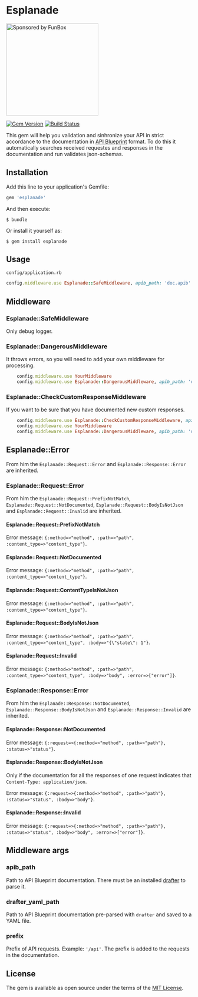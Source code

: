 # Esplanade

<a href="https://funbox.ru">
  <img src="https://funbox.ru/badges/sponsored_by_funbox.svg" alt="Sponsored by FunBox" width=250 />
</a>

[![Gem Version](https://badge.fury.io/rb/esplanade.svg)](https://badge.fury.io/rb/esplanade)
[![Build Status](https://travis-ci.org/funbox/esplanade.svg?branch=master)](https://travis-ci.org/funbox/esplanade)

This gem will help you validation and sinhronize your API in strict accordance to the documentation in
[API Blueprint](https://apiblueprint.org/) format.
To do this it automatically searches received requestes and responses in the documentation and run validates
json-schemas.

## Installation

Add this line to your application's Gemfile:

```ruby
gem 'esplanade'
```

And then execute:

    $ bundle

Or install it yourself as:

    $ gem install esplanade

## Usage

`config/application.rb`

```ruby
config.middleware.use Esplanade::SafeMiddleware, apib_path: 'doc.apib'
```

## Middleware

### Esplanade::SafeMiddleware

Only debug logger.

### Esplanade::DangerousMiddleware

It throws errors, so you will need to add your own middleware for processing.

```ruby
    config.middleware.use YourMiddleware
    config.middleware.use Esplanade::DangerousMiddleware, apib_path: 'doc.apib'
```

### Esplanade::CheckCustomResponseMiddleware

If you want to be sure that you have documented new custom responses.

```ruby
    config.middleware.use Esplanade::CheckCustomResponseMiddleware, apib_path: 'doc.apib'
    config.middleware.use YourMiddleware
    config.middleware.use Esplanade::DangerousMiddleware, apib_path: 'doc.apib'
```

## Esplanade::Error

From him the `Esplanade::Request::Error` and `Esplanade::Response::Error` are inherited.

### Esplanade::Request::Error

From him the `Esplanade::Request::PrefixNotMatch`, `Esplanade::Request::NotDocumented`, `Esplanade::Request::BodyIsNotJson` and `Esplanade::Request::Invalid` are inherited.

#### Esplanade::Request::PrefixNotMatch

Error message: `{:method=>"method", :path=>"path", :content_type=>"content_type"}`.

#### Esplanade::Request::NotDocumented

Error message: `{:method=>"method", :path=>"path", :content_type=>"content_type"}`.

#### Esplanade::Request::ContentTypeIsNotJson

Error message: `{:method=>"method", :path=>"path", :content_type=>"content_type"}`.

#### Esplanade::Request::BodyIsNotJson

Error message: `{:method=>"method", :path=>"path", :content_type=>"content_type", :body=>"{\"state\": 1"}`.

#### Esplanade::Request::Invalid

Error message: `{:method=>"method", :path=>"path", :content_type=>"content_type", :body=>"body", :error=>["error"]}`.

### Esplanade::Response::Error

From him the `Esplanade::Response::NotDocumented`, `Esplanade::Response::BodyIsNotJson` and `Esplanade::Response::Invalid` are inherited.

#### Esplanade::Response::NotDocumented

Error message: `{:request=>{:method=>"method", :path=>"path"}, :status=>"status"}`.

#### Esplanade::Response::BodyIsNotJson

Only if the documentation for all the responses of one request indicates that `Content-Type: application/json`.

Error message: `{:request=>{:method=>"method", :path=>"path"}, :status=>"status", :body=>"body"}`.

#### Esplanade::Response::Invalid

Error message: `{:request=>{:method=>"method", :path=>"path"}, :status=>"status", :body=>"body", :error=>["error"]}`.

## Middleware args

### apib_path

Path to API Blueprint documentation. There must be an installed [drafter](https://github.com/apiaryio/drafter) to parse it.

### drafter_yaml_path

Path to API Blueprint documentation pre-parsed with `drafter` and saved to a YAML file.

### prefix

Prefix of API requests. Example: `'/api'`. The prefix is added to the requests in the documentation.

## License

The gem is available as open source under the terms of the [MIT License](http://opensource.org/licenses/MIT).
